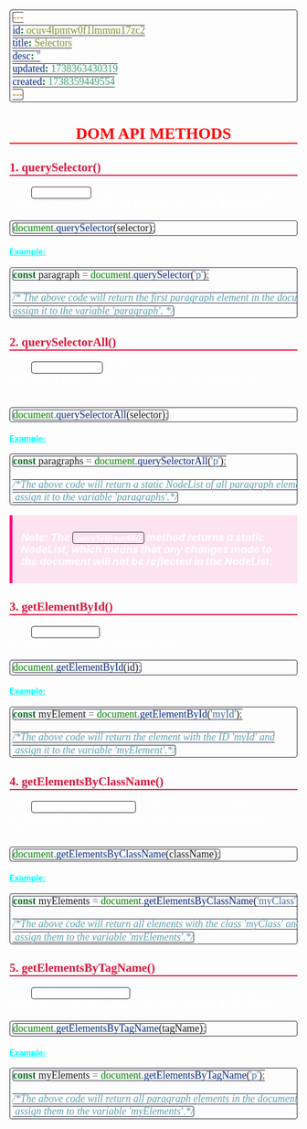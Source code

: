 ```yaml
---
id: ocuv4lpmtw0f1lmmnu17zc2
title: Selectors
desc: ''
updated: 1738363430319
created: 1738359449554
---
```


<!--#region styles-->
<style>
    * {
        font-size: 18px;
    }
    h1 {
        color: red;
        font-weight: bold;
        border-bottom: 2px solid red;
        font-family: 'Algerian';
        text-align: center;
        font-size: 2em;
    }
    h2 {
        color: crimson;
        font-weight: bold;
        font-family: 'Algerian';
        border-bottom: 2px solid crimson;
        font-size: 1.5em;
    }
    h3 {
        color: rgb(255, 0, 127);
        font-weight: bold;
        text-decoration: underline;
        font-size: 1.2em;
        font-size: 1.2em;
    }
    h4 {
        color: rgb(0, 255, 255);
        font-weight: bold;
        text-decoration: underline;
        font-size: 1em;
    }
    h5 {
        color: darkblue;
        font-weight: bold;
        font-style: italic;
        font-size: 0.9em;
    }
    code {
        font-family: 'Cascadia Code';
        border: 1px solid #282a36;
        border-radius: 4px;
        padding: 1px 4px;
    }
    pre {
        font-family: 'Cascadia Code';
        border: 1px solid #282a36;
        border-radius: 4px;
        padding: 1px 4px;
    }
    p {
        font-style: 'Cascadia Code';
        color: white;
    }
    li {
        margin-bottom: 10px;
        font-style: italic;
        font-weight: bold;
        color: orange;
    }
    ul {
        margin-bottom: 10px;
        font-style: italic;
        font-weight: bold;
        color: orange;
    }
    b {
        font-weight: bold;
        color: rgb(255, 0, 0);
    }
    u {
        text-decoration: underline;
        font-weight: bold;
        font-style: italic;
    }
    a {
        color: #98c379;
        text-decoration: none;
    }
    a:hover {
        text-decoration: underline;
    }
    i {
        font-style: italic;
        color: yellow;
    }
    blockquote {
        background: rgba(255, 0, 127, 0.1); /* Light pink background */
        border-left: 5px solid rgb(255, 0, 127); /* Bold pink left border */
        padding: 10px 15px;
        margin: 10px 0;
        font-style: italic;
        font-weight: bold;
        color: white;
    }
</style>
<!--#endregion-->

# DOM API METHODS

## 1. querySelector()

The `querySelector()` method returns the first element that matches a specified CSS selector(s) in the document.

```js
document.querySelector(selector);
```

#### Example:

```js
const paragraph = document.querySelector('p');

/* The above code will return the first paragraph element in the document and 
assign it to the variable 'paragraph'. */
```

## 2. querySelectorAll()

The `querySelectorAll()` method returns all elements in the document that matches a specified CSS selector(s), as a static NodeList object.

```js
document.querySelectorAll(selector);
```

#### Example:

```js
const paragraphs = document.querySelectorAll('p');

/*The above code will return a static NodeList of all paragraph elements in the document and
 assign it to the variable 'paragraphs'.*/
```

> **Note:** The `querySelectorAll()` method returns a static NodeList, which means that any changes made to the document will not be reflected in the NodeList.

## 3. getElementById()

The `getElementById()` method returns the element that has the ID attribute with the specified value.

```js
document.getElementById(id);
```

#### Example:

```js
const myElement = document.getElementById('myId');

/*The above code will return the element with the ID 'myId' and
 assign it to the variable 'myElement'.*/
```

## 4. getElementsByClassName()

The `getElementsByClassName()` method returns a collection of all elements in the document with the specified class name.

```js
document.getElementsByClassName(className);
```

#### Example:

```js
const myElements = document.getElementsByClassName('myClass');

/*The above code will return all elements with the class 'myClass' and
 assign them to the variable 'myElements'.*/
```

## 5. getElementsByTagName()

The `getElementsByTagName()` method returns a collection of all elements in the document with the specified tag name.

```js
document.getElementsByTagName(tagName);
```

#### Example:

```js
const myElements = document.getElementsByTagName('p');

/*The above code will return all paragraph elements in the document and
 assign them to the variable 'myElements'.*/
```
